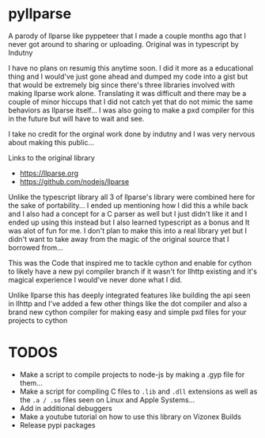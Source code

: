 # pyllparse
A parody of llparse like pyppeteer that I made a couple months ago that I never got around to sharing or uploading.  Original was in typescript by Indutny

I have no plans on resumig this anytime soon. I did it more as a educational thing and I would've just gone ahead and dumped my code into a gist but that would be extremely big since there's three libraries involved with making llparse work alone. Translating it was difficult and there may be a couple of minor hiccups that I did not catch yet that do not mimic the same behaviors as llparse itself... I was also going to make a pxd compiler for this in the future but will have to wait and see. 

I take no credit for the orginal work done by indutny and I was very nervous about making this public... 

Links to the original library 
- https://llparse.org
- https://github.com/nodejs/llparse

Unlike the typescript library all 3 of llparse's library were combined here for the sake of portability... 
I ended up mentioning how I did this a while back and I also had a concept for a C parser as well but I just didn't like it and I ended up using this instead but I also learned typescript as a bonus and It was alot of fun for me. I don't plan to make this into a real library yet but I didn't want to take away from the magic of the original source that I borrowed from...

This was the Code that inspired me to tackle cython and enable for cython to likely have a new pyi compiler branch if it wasn't for llhttp existing and it's magical experience I would've never done what I did.


Unlike llparse this has deeply integrated features like building the api seen in llhttp and I've added a few other things like the dot compiler and also a brand new cython compiler for making easy and simple pxd files for your projects to cython 

# TODOS
- Make a script to compile projects to node-js by making a .gyp file for them...
- Make a script for compiling C files to `.lib` and `.dll` extensions as well as the `.a / .so` files seen on Linux and Apple Systems...
- Add in additional debuggers
- Make a youtube tutorial on how to use this library on Vizonex Builds
- Release pypi packages

